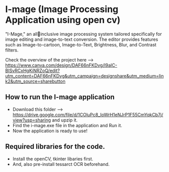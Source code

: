 # I-mage (Image Processing Application using open cv)

"I-Mage," an allinclusive image processing system tailored specifically for image editing and image-to-text conversion.
The editor provides features such as Image-to-cartoon, Image-to-Text, Brightness, Blur, and Contrast filters.

Check the overview of the project here -->  
https://www.canva.com/design/DAF66nFKDvg/I9aIC-BISvRCxHgKiNRZoQ/edit?utm_content=DAF66nFKDvg&utm_campaign=designshare&utm_medium=link2&utm_source=sharebutton

## How to run the I-mage application
  - Download this folder --> https://drive.google.com/file/d/1COluPc8_IoWrH1eNJrP1F55CmYqkCb7j/view?usp=sharing and upzip it.
  - Find the i-mage.exe file in the application and Run it.
  - Now the application is ready to use!


## Required libraries for the code.
 - Install the openCV, tkinter libaries first.
 - And, also pre-install tessarct OCR beforehand.
